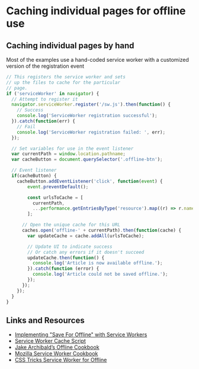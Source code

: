 # Caching individual pages for offline use



## Caching individual pages by hand

Most of the examples use a hand-coded service worker with a customized version of the registration event

```js
// This registers the service worker and sets
// up the files to cache for the particular
// page.
if ('serviceWorker' in navigator) {
  // Attempt to register it
  navigator.serviceWorker.register('/sw.js').then(function() {
    // Success
    console.log('ServiceWorker registration successful');
  }).catch(function(err) {
    // Fail
    console.log('ServiceWorker registration failed: ', err);
  });

  // Set variables for use in the event listener
  var currentPath = window.location.pathname;
  var cacheButton = document.querySelector('.offline-btn');

  // Event listener
  if(cacheButton) {
    cacheButton.addEventListener('click', function(event) {
        event.preventDefault();

        const urlsToCache = [
          currentPath,
          ...performance.getEntriesByType('resource').map((r) => r.name),
        ];

      // Open the unique cache for this URL
      caches.open('offline-' + currentPath).then(function(cache) {
        var updateCache = cache.addAll(urlsToCache);

        // Update UI to indicate success
        // Or catch any errors if it doesn't succeed
        updateCache.then(function() {
          console.log('Article is now available offline.');
        }).catch(function (error) {
          console.log('Article could not be saved offline.');
        });
      });
    });
  }
}
```

## Links and Resources

* [Implementing "Save For Offline" with Service Workers](https://una.im/save-offline/)
* [Service Worker Cache Script](https://gist.github.com/dgrijuela/38cde675b70ed097dbbe)
* [Jake Archibald’s Offline Cookbook](https://jakearchibald.com/2014/offline-cookbook/)
* [Mozilla Service Worker Cookbook](https://serviceworke.rs/)
* [CSS Tricks Service Worker for Offline](https://css-tricks.com/serviceworker-for-offline/)
